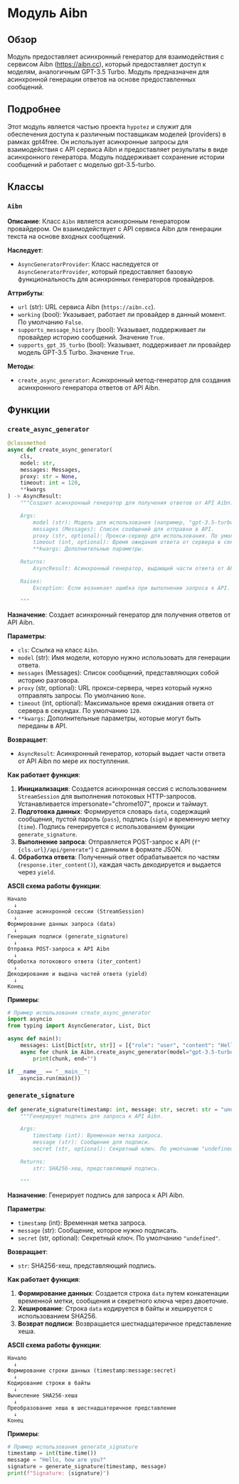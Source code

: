 # Модуль Aibn

## Обзор

Модуль предоставляет асинхронный генератор для взаимодействия с сервисом Aibn (https://aibn.cc), который предоставляет доступ к моделям, аналогичным GPT-3.5 Turbo. Модуль предназначен для асинхронной генерации ответов на основе предоставленных сообщений.

## Подробнее

Этот модуль является частью проекта `hypotez` и служит для обеспечения доступа к различным поставщикам моделей (providers) в рамках gpt4free. Он использует асинхронные запросы для взаимодействия с API сервиса Aibn и предоставляет результаты в виде асинхронного генератора. Модуль поддерживает сохранение истории сообщений и работает с моделью gpt-3.5-turbo.

## Классы

### `Aibn`

**Описание**: Класс `Aibn` является асинхронным генератором провайдером. Он взаимодействует с API сервиса Aibn для генерации текста на основе входных сообщений.

**Наследует**:
- `AsyncGeneratorProvider`: Класс наследуется от `AsyncGeneratorProvider`, который предоставляет базовую функциональность для асинхронных генераторов провайдеров.

**Аттрибуты**:
- `url` (str): URL сервиса Aibn (`https://aibn.cc`).
- `working` (bool): Указывает, работает ли провайдер в данный момент. По умолчанию `False`.
- `supports_message_history` (bool): Указывает, поддерживает ли провайдер историю сообщений. Значение `True`.
- `supports_gpt_35_turbo` (bool): Указывает, поддерживает ли провайдер модель GPT-3.5 Turbo. Значение `True`.

**Методы**:
- `create_async_generator`: Асинхронный метод-генератор для создания асинхронного генератора ответов от API Aibn.

## Функции

### `create_async_generator`

```python
@classmethod
async def create_async_generator(
    cls,
    model: str,
    messages: Messages,
    proxy: str = None,
    timeout: int = 120,
    **kwargs
) -> AsyncResult:
    """Создает асинхронный генератор для получения ответов от API Aibn.

    Args:
        model (str): Модель для использования (например, "gpt-3.5-turbo").
        messages (Messages): Список сообщений для отправки в API.
        proxy (str, optional): Прокси-сервер для использования. По умолчанию `None`.
        timeout (int, optional): Время ожидания ответа от сервера в секундах. По умолчанию `120`.
        **kwargs: Дополнительные параметры.

    Returns:
        AsyncResult: Асинхронный генератор, выдающий части ответа от API Aibn.

    Raises:
        Exception: Если возникает ошибка при выполнении запроса к API.

    """
```

**Назначение**: Создает асинхронный генератор для получения ответов от API Aibn.

**Параметры**:
- `cls`: Ссылка на класс `Aibn`.
- `model` (str): Имя модели, которую нужно использовать для генерации ответа.
- `messages` (Messages): Список сообщений, представляющих собой историю разговора.
- `proxy` (str, optional): URL прокси-сервера, через который нужно отправлять запросы. По умолчанию `None`.
- `timeout` (int, optional): Максимальное время ожидания ответа от сервера в секундах. По умолчанию `120`.
- `**kwargs`: Дополнительные параметры, которые могут быть переданы в API.

**Возвращает**:
- `AsyncResult`: Асинхронный генератор, который выдает части ответа от API Aibn по мере их поступления.

**Как работает функция**:

1.  **Инициализация**: Создается асинхронная сессия с использованием `StreamSession` для выполнения потоковых HTTP-запросов. Устанавливается impersonate="chrome107", прокси и таймаут.
2.  **Подготовка данных**: Формируется словарь `data`, содержащий сообщения, пустой пароль (`pass`), подпись (`sign`) и временную метку (`time`). Подпись генерируется с использованием функции `generate_signature`.
3.  **Выполнение запроса**: Отправляется POST-запрос к API (`f"{cls.url}/api/generate"`) с данными в формате JSON.
4.  **Обработка ответа**: Полученный ответ обрабатывается по частям (`response.iter_content()`), каждая часть декодируется и выдается через `yield`.

**ASCII схема работы функции**:

```
Начало
  ↓
Создание асинхронной сессии (StreamSession)
  ↓
Формирование данных запроса (data)
  ↓
Генерация подписи (generate_signature)
  ↓
Отправка POST-запроса к API Aibn
  ↓
Обработка потокового ответа (iter_content)
  ↓
Декодирование и выдача частей ответа (yield)
  ↓
Конец
```

**Примеры**:

```python
# Пример использования create_async_generator
import asyncio
from typing import AsyncGenerator, List, Dict

async def main():
    messages: List[Dict[str, str]] = [{"role": "user", "content": "Hello, how are you?"}]
    async for chunk in Aibn.create_async_generator(model="gpt-3.5-turbo", messages=messages):
        print(chunk, end="")

if __name__ == "__main__":
    asyncio.run(main())
```

### `generate_signature`

```python
def generate_signature(timestamp: int, message: str, secret: str = "undefined") -> str:
    """Генерирует подпись для запроса к API Aibn.

    Args:
        timestamp (int): Временная метка запроса.
        message (str): Сообщение для подписи.
        secret (str, optional): Секретный ключ. По умолчанию "undefined".

    Returns:
        str: SHA256-хеш, представляющий подпись.

    """
```

**Назначение**: Генерирует подпись для запроса к API Aibn.

**Параметры**:
- `timestamp` (int): Временная метка запроса.
- `message` (str): Сообщение, которое нужно подписать.
- `secret` (str, optional): Секретный ключ. По умолчанию `"undefined"`.

**Возвращает**:
- `str`: SHA256-хеш, представляющий подпись.

**Как работает функция**:

1.  **Формирование данных**: Создается строка `data` путем конкатенации временной метки, сообщения и секретного ключа через двоеточие.
2.  **Хеширование**: Строка `data` кодируется в байты и хешируется с использованием SHA256.
3.  **Возврат подписи**: Возвращается шестнадцатеричное представление хеша.

**ASCII схема работы функции**:

```
Начало
  ↓
Формирование строки данных (timestamp:message:secret)
  ↓
Кодирование строки в байты
  ↓
Вычисление SHA256-хеша
  ↓
Преобразование хеша в шестнадцатеричное представление
  ↓
Конец
```

**Примеры**:

```python
# Пример использования generate_signature
timestamp = int(time.time())
message = "Hello, how are you?"
signature = generate_signature(timestamp, message)
print(f"Signature: {signature}")